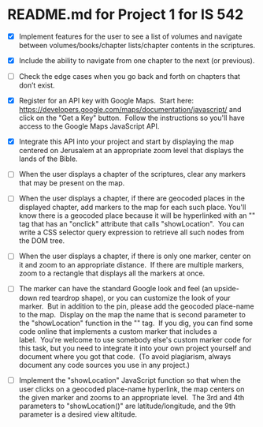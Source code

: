 # README.md for Project 1 for IS 542

- [x] Implement features for the user to see a list of volumes and navigate between volumes/books/chapter lists/chapter contents in the scriptures.

- [x] Include the ability to navigate from one chapter to the next (or previous).

- [ ] Check the edge cases when you go back and forth on chapters that don’t exist.

- [x] Register for an API key with Google Maps.  Start here: https://developers.google.com/maps/documentation/javascript/ and click on the "Get a Key" button.  Follow the instructions so you'll have access to the Google Maps JavaScript API.

- [x] Integrate this API into your project and start by displaying the map centered on Jerusalem at an appropriate zoom level that displays the lands of the Bible.

- [ ] When the user displays a chapter of the scriptures, clear any markers that may be present on the map.

- [ ] When the user displays a chapter, if there are geocoded places in the displayed chapter, add markers to the map for each such place. You'll know there is a geocoded place because it will be hyperlinked with an "<a></a>" tag that has an "onclick" attribute that calls "showLocation".  You can write a CSS selector query expression to retrieve all such nodes from the DOM tree.  

- [ ] When the user displays a chapter, if there is only one marker, center on it and zoom to an appropriate distance.  If there are multiple markers, zoom to a rectangle that displays all the markers at once.

- [ ] The marker can have the standard Google look and feel (an upside-down red teardrop shape), or you can customize the look of your marker.  But in addition to the pin, please add the geocoded place-name to the map.  Display on the map the name that is second parameter to the "showLocation" function in the "<a></a>" tag.  If you dig, you can find some code online that implements a custom marker that includes a label.  You're welcome to use somebody else's custom marker code for this task, but you need to integrate it into your own project yourself and document where you got that code.  (To avoid plagiarism, always document any code sources you use in any project.)

- [ ] Implement the "showLocation" JavaScript function so that when the user clicks on a geocoded place-name hyperlink, the map centers on the given marker and zooms to an appropriate level.  The 3rd and 4th parameters to "showLocation()" are latitude/longitude, and the 9th parameter is a desired view altitude.